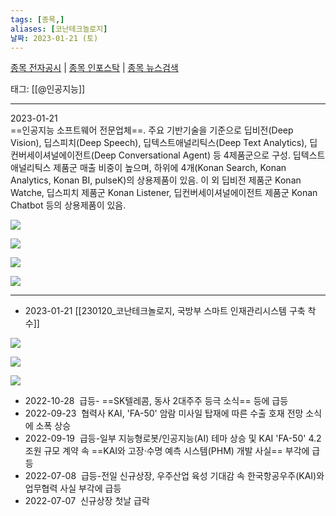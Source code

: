 ```yaml
---
tags: [종목,]
aliases: [코난테크놀로지]
날짜: 2023-01-21 (토)
---
```

[종목 전자공시](https://finance.naver.com/item/dart.naver?code=402030) |  [종목 인포스탁](https://www.infostock.co.kr/site/3d/3d_show.asp?codename=402030) | [종목 뉴스검색](https://m.search.naver.com/search.naver?where=m_news&sm=mtb_jum&query=코난테크놀로지)

태그: [[@인공지능]]

___

2023-01-21   
==인공지능 소프트웨어 전문업체==. 주요 기반기술을 기준으로 딥비전(Deep Vision), 딥스피치(Deep Speech), 딥텍스트애널리틱스(Deep Text Analytics), 딥컨버세이셔널에이전트(Deep Conversational Agent) 등 4제품군으로 구성. 딥텍스트애널리틱스 제품군 매출 비중이 높으며, 하위에 4개(Konan Search, Konan Analytics, Konan BI, pulseK)의 상용제품이 있음. 이 외 딥비전 제품군 Konan Watche, 딥스피치 제품군 Konan Listener, 딥컨버세이셔널에이전트 제품군 Konan Chatbot 등의 상용제품이 있음.

![](https://i.imgur.com/y5lG2XH.png)

![](https://i.imgur.com/x7UqpOE.png)

![](https://i.imgur.com/sV8gAdK.png)

![](https://i.imgur.com/CybP1PK.png)


___

- 2023-01-21 [[230120_코난테크놀로지, 국방부 스마트 인재관리시스템 구축 착수]]

![](https://i.imgur.com/5q6jtsz.png)

![](https://i.imgur.com/7GV5PQs.png)

![](https://i.imgur.com/5GvQwpR.png)

- 2022-10-28  급등- ==SK텔레콤, 동사 2대주주 등극 소식== 등에 급등  
- 2022-09-23  협력사 KAI, 'FA-50' 암람 미사일 탑재에 따른 수출 호재 전망 소식에 소폭 상승  
- 2022-09-19  급등-일부 지능형로봇/인공지능(AI) 테마 상승 및 KAI 'FA-50' 4.2조원 규모 계약 속 ==KAI와 고장·수명 예측 시스템(PHM) 개발 사실== 부각에 급등  
- 2022-07-08  급등-전일 신규상장, 우주산업 육성 기대감 속 한국항공우주(KAI)와 업무협력 사실 부각에 급등  
- 2022-07-07  신규상장 첫날 급락